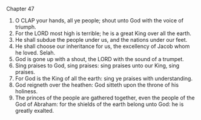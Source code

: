 

Chapter 47

1. O CLAP your hands, all ye people; shout unto God with the voice of triumph.
2. For the LORD most high is terrible; he is a great King over all the earth.
3. He shall subdue the people under us, and the nations under our feet.
4. He shall choose our inheritance for us, the excellency of Jacob whom he loved.  Selah.
5. God is gone up with a shout, the LORD with the sound of a trumpet.
6. Sing praises to God, sing praises: sing praises unto our King, sing praises.
7. For God is the King of all the earth: sing ye praises with understanding.
8. God reigneth over the heathen: God sitteth upon the throne of his holiness.
9. The princes of the people are gathered together, even the people of the God of Abraham: for the shields of the earth belong unto God: he is greatly exalted.
